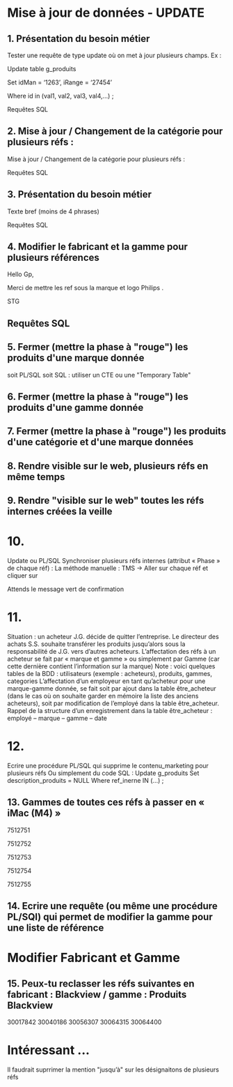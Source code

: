 # Mise à jour de données - UPDATE

## 1. Présentation du besoin métier

Tester une requête de type update où on met à jour plusieurs champs. Ex :

Update table g_produits

Set idMan = ‘1263’, iRange = ‘27454’

Where id in (val1, val2, val3, val4,…) ;

Requêtes SQL

## 2. Mise à jour / Changement de la catégorie pour plusieurs réfs :

Mise à jour / Changement de la catégorie pour plusieurs réfs :

Requêtes SQL

## 3. Présentation du besoin métier

Texte bref (moins de 4 phrases)

Requêtes SQL

## 4. Modifier le fabricant et la gamme pour plusieurs références

Hello Gp,

Merci de mettre les ref sous la marque et logo Philips .

STG

## Requêtes SQL

## 5. Fermer (mettre la phase à "rouge") les produits d'une marque donnée
soit PL/SQL
soit SQL : utiliser un CTE ou une "Temporary Table"

## 6. Fermer (mettre la phase à "rouge") les produits d'une gamme donnée

## 7. Fermer (mettre la phase à "rouge") les produits d'une catégorie et d'une marque données

## 8. Rendre visible sur le web, plusieurs réfs en même temps

## 9. Rendre "visible sur le web" toutes les réfs internes créées la veille

# 10. 
Update ou PL/SQL
Synchroniser plusieurs réfs internes (attribut « Phase » de chaque réf) : 
La méthode manuelle : 
TMS -> Aller sur chaque réf et cliquer sur 
  
Attends le message vert de confirmation

# 11.
Situation : un acheteur J.G. décide de quitter l’entreprise. Le directeur des achats S.S.  souhaite transférer les produits jusqu’alors sous la responsabilité de J.G. vers d’autres acheteurs.
L’affectation des réfs à un acheteur se fait par « marque et gamme » ou simplement par Gamme (car cette dernière contient l’information sur la marque)
Note : voici quelques tables de la BDD : utilisateurs (exemple : acheteurs), produits, gammes, categories
L’affectation d’un employeur en tant qu’acheteur pour une marque-gamme donnée, se fait soit par ajout dans la table être_acheteur (dans le cas où on souhaite garder en mémoire la liste des anciens acheteurs), 
soit par modification de l’employé dans la table être_acheteur.
Rappel de la structure d’un enregistrement dans la table être_acheteur : 
employé – marque – gamme – date

# 12.
Ecrire une procédure PL/SQL qui supprime le contenu_marketing pour plusieurs réfs
Ou simplement du code SQL :
Update g_produits
Set description_produits = NULL
Where ref_inerne IN (…) ;

## 13. Gammes de toutes ces réfs à passer en « iMac (M4) »

7512751

7512752

7512753

7512754

7512755

## 14. Ecrire une requête (ou même une procédure PL/SQl) qui permet de modifier la gamme pour une liste de référence

# Modifier Fabricant et Gamme

## 15. Peux-tu reclasser les réfs suivantes en fabricant : Blackview / gamme : Produits Blackview
30017842
30040186
30056307
30064315
30064400

# Intéressant ...
Il faudrait suprrimer la mention "jusqu’à" sur les désignaitons de plusieurs réfs





